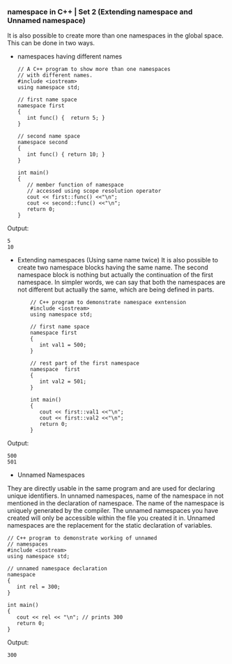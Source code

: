 ### namespace in C++ | Set 2 (Extending namespace and Unnamed namespace)

It is also possible to create more than one namespaces in the global space. This can be done in two ways.

- namespaces having different names

      // A C++ program to show more than one namespaces  
      // with different names. 
      #include <iostream> 
      using namespace std; 

      // first name space 
      namespace first 
      { 
         int func() {  return 5; } 
      } 

      // second name space 
      namespace second 
      { 
         int func() { return 10; } 
      } 

      int main() 
      { 
         // member function of namespace 
         // accessed using scope resolution operator 
         cout << first::func() <<"\n";         
         cout << second::func() <<"\n";  
         return 0; 
      } 
      
Output:
```
5
10
```

- Extending namespaces (Using same name twice)
It is also possible to create two namespace blocks having the same name. The second namespace block is nothing but actually the continuation of the first namespace. In simpler words, we can say that both the namespaces are not different but actually the same, which are being defined in parts.

          // C++ program to demonstrate namespace exntension 
          #include <iostream> 
          using namespace std; 

          // first name space 
          namespace first  
          {  
             int val1 = 500;   
          } 

          // rest part of the first namespace 
          namespace  first  
          {  
             int val2 = 501;   
          } 

          int main() 
          { 
             cout << first::val1 <<"\n";         
             cout << first::val2 <<"\n";  
             return 0; 
          } 
Output:
```
500
501
```
- Unnamed Namespaces

They are directly usable in the same program and are used for declaring unique identifiers.
In unnamed namespaces, name of the namespace in not mentioned in the declaration of namespace.
The name of the namespace is uniquely generated by the compiler.
The unnamed namespaces you have created will only be accessible within the file you created it in.
Unnamed namespaces are the replacement for the static declaration of variables.


    // C++ program to demonstrate working of unnamed  
    // namespaces 
    #include <iostream> 
    using namespace std; 

    // unnamed namespace declaration 
    namespace 
    { 
       int rel = 300;  
    } 

    int main() 
    { 
       cout << rel << "\n"; // prints 300 
       return 0; 
    } 
Output:
```
300
```
